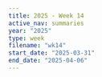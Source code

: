 ```yaml
---
title: 2025 - Week 14
active_nav: summaries
year: "2025"
type: week
filename: "wk14"
start_date: "2025-03-31"
end_date: "2025-04-06"
---
```


